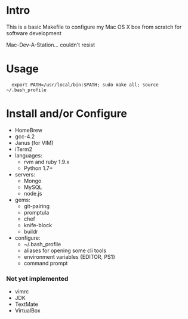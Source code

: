 # Intro

This is a basic Makefile to configure my Mac OS X box from scratch for software development

Mac-Dev-A-Station... couldn't resist

# Usage

```
  export PATH=/usr/local/bin:$PATH; sudo make all; source ~/.bash_profile
```

# Install and/or Configure

* HomeBrew
* gcc-4.2
* Janus (for VIM)
* iTerm2
* languages:
  * rvm and ruby 1.9.x
  * Python 1.7+
* servers:
  * Mongo
  * MySQL
  * node.js
* gems:
  * git-pairing 
  * promptula
  * chef
  * knife-block
  * buildr
* configure:
  * ~/.bash_profile
  * aliases for opening some cli tools
  * environment variables {EDITOR, PS1}
  * command prompt

### Not yet implemented
* vimrc
* JDK
* TextMate
* VirtualBox
